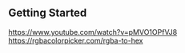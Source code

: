 ## Getting Started

https://www.youtube.com/watch?v=pMVO1OPfVJ8
https://rgbacolorpicker.com/rgba-to-hex
